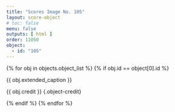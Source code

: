 ```yaml
---
title: "Scores Image No. 105"
layout: score-object
# toc: false
menu: false
outputs: [ html ]
order: 11050
object:
  - id: "105"
---
```


{% for obj in objects.object_list %}
{% if obj.id == object[0].id %}

{{ obj.extended_caption }}

{{ obj.credit }} {.object-credit}

{% endif %}
{% endfor %}
